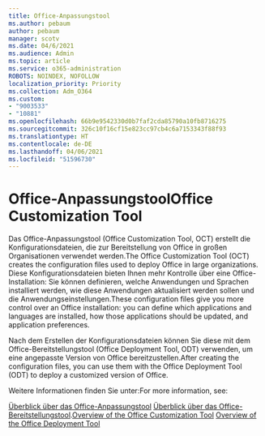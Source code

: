 ```yaml
---
title: Office-Anpassungstool
ms.author: pebaum
author: pebaum
manager: scotv
ms.date: 04/6/2021
ms.audience: Admin
ms.topic: article
ms.service: o365-administration
ROBOTS: NOINDEX, NOFOLLOW
localization_priority: Priority
ms.collection: Adm_O364
ms.custom:
- "9003533"
- "10881"
ms.openlocfilehash: 66b9e9542330d0b7faf2cda85790a10fb8716275
ms.sourcegitcommit: 326c10f16cf15e823cc97cb4c6a7153343f88f93
ms.translationtype: HT
ms.contentlocale: de-DE
ms.lasthandoff: 04/06/2021
ms.locfileid: "51596730"
---
```

# <a name="office-customization-tool"></a><span data-ttu-id="63f1a-102">Office-Anpassungstool</span><span class="sxs-lookup"><span data-stu-id="63f1a-102">Office Customization Tool</span></span>

<span data-ttu-id="63f1a-103">Das Office-Anpassungstool (Office Customization Tool, OCT) erstellt die Konfigurationsdateien, die zur Bereitstellung von Office in großen Organisationen verwendet werden.</span><span class="sxs-lookup"><span data-stu-id="63f1a-103">The Office Customization Tool (OCT) creates the configuration files used to deploy Office in large organizations.</span></span> <span data-ttu-id="63f1a-104">Diese Konfigurationsdateien bieten Ihnen mehr Kontrolle über eine Office-Installation: Sie können definieren, welche Anwendungen und Sprachen installiert werden, wie diese Anwendungen aktualisiert werden sollen und die Anwendungseinstellungen.</span><span class="sxs-lookup"><span data-stu-id="63f1a-104">These configuration files give you more control over an Office installation: you can define which applications and languages are installed, how those applications should be updated, and application preferences.</span></span> 

<span data-ttu-id="63f1a-105">Nach dem Erstellen der Konfigurationsdateien können Sie diese mit dem Office-Bereitstellungstool (Office Deployment Tool, ODT) verwenden, um eine angepasste Version von Office bereitzustellen.</span><span class="sxs-lookup"><span data-stu-id="63f1a-105">After creating the configuration files, you can use them with the Office Deployment Tool (ODT) to deploy a customized version of Office.</span></span> 

<span data-ttu-id="63f1a-106">Weitere Informationen finden Sie unter:</span><span class="sxs-lookup"><span data-stu-id="63f1a-106">For more information, see:</span></span>

<span data-ttu-id="63f1a-107">[Überblick über das Office-Anpassungstool](https://docs.microsoft.com/deployoffice/overview-of-the-office-customization-tool-for-click-to-run)
[Überblick über das Office-Bereitstellungstool](https://docs.microsoft.com/deployoffice/overview-office-deployment-tool).</span><span class="sxs-lookup"><span data-stu-id="63f1a-107">[Overview of the Office Customization Tool](https://docs.microsoft.com/deployoffice/overview-of-the-office-customization-tool-for-click-to-run)
[Overview of the Office Deployment Tool](https://docs.microsoft.com/deployoffice/overview-office-deployment-tool)</span></span>